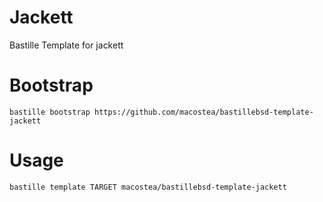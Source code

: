 # Jackett
Bastille Template for jackett

# Bootstrap
```shell
bastille bootstrap https://github.com/macostea/bastillebsd-template-jackett
```
# Usage
```shell
bastille template TARGET macostea/bastillebsd-template-jackett
```
